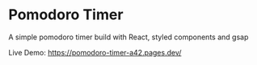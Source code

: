 # Pomodoro Timer

A simple pomodoro timer build with React, styled components and gsap

Live Demo: https://pomodoro-timer-a42.pages.dev/
